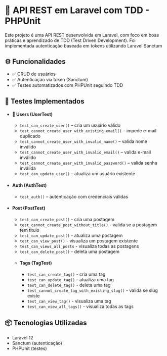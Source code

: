 # 🚀 API REST em Laravel com TDD - PHPUnit
Este projeto é uma API REST desenvolvida em Laravel, com foco em boas práticas e aprendizado de TDD (Test Driven Development).
Foi implementada autenticação baseada em tokens utilizando Laravel Sanctum

## ⚙️ Funcionalidades
- ✅ CRUD de usuários
- ✅ Autenticação via token (Sanctum)
- ✅ Testes automatizados com PHPUnit seguindo TDD

## 🧪 Testes Implementados
- #### 👤 Users (UserTest)
  - ```test_can_create_user()``` – cria um usuário válido
  - ```test_cannot_create_user_with_existing_email()``` – impede e-mail duplicado
  - ```test_cannot_create_user_with_invalid_name()``` – valida nome inválido
  - ```test_cannot_create_user_with_invalid_email()``` – valida e-mail inválido
  - ```test_cannot_create_user_with_invalid_password()``` – valida senha inválida
  - ```test_can_update_user()``` – atualiza um usuário existente
- #### Auth (AuthTest)
  - ```test_auth()``` – autenticação com credenciais válidas
- #### Post (PostTest)
  - ```test_can_create_post()``` - cria uma postagem
  - ```test_cannot_create_post_without_title()``` - valida se a postagem tem titulo
  - ```test_can_update_post()``` - atualiza uma postagem
  - ```test_can_view_post()``` - visualiza um postagem existente
  - ```test_can_views_all_posts``` - visualiza todas as postagens
  - ```test_can_delete_post()``` - deleta uma postagem
  - #### Tags (TagTest)
    - ```test_can_create_tag()``` - cria uma tag
    - ```test_can_update_tag()``` - atualiza uma tag
    - ```test_can_delete_tag()``` - deleta uma tag
    - ```test_cannot_create_tag_with_existing_slug()``` - valida se slug existe
    - ```test_can_view_tag()``` - visualiza uma tag
    - ```test_can_view_all_tags()``` - visualiza todas as tags

## 📦 Tecnologias Utilizadas
- Laravel 12
- Sanctum (autenticação)
- PHPUnit (testes)
